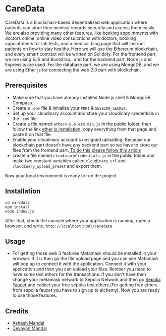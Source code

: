 # CareData

CareData is a blockchain-based decentralized web application where patients can store their medical records securely and access them easily. We are also providing many other features, like booking appointments with doctors online, online video consultations with doctors, booking appointments for lab tests, and a medical blog page that will instruct patients on how to stay healthy.
Here we will use the Ethereum blockchain, and every smart contract will be written on Solidoty. For the frontend part, we are using EJS and Bootstrap,  and for the backend part, Node js and Express js are used. For the database part, we are using MongoDB, and we are using Ether js for connecting the web 2.0 part with blockchain.

## Prerequisites

- Make sure that you have already installed Node js shell & MongoDB Compass.
- Create a `.env` file & initialize your `PORT` & `SESSION_SECRET`.
- Set up your cloudinary account and store your cloudinary credentials in the `.env` file.
- Create a file named `ethers-5.6.esm.min.js` in the public folder, then follow the link [ether js installation](https://cdn.ethers.io/lib/ethers-5.1.esm.min.js), copy everything from that page and paste it on that file.
- Enable your cloudinary account's unsigned uploading. Because our blockchain part doesn't have any backend part so we have to store our files from the frontend part.[ To do this please follow this article ](https://medium.com/@aalam-info-solutions-llp/how-to-upload-images-to-cloudinary-with-react-js-ad402f775818)
- create a file named `cloudinaryCredentials.js` in the public folder and make two constant variables called `cloudinary_url` and `cloudinary_upload_preset` and export them.

Now your local environment is ready to run the project.

## Installation

```
cd caredata
npm install
node index.js
```

After that, check the console where your application is running, open a browser, and write,
`http://localhost:PORT/caredata`

## Usage

- For getting those web 3 features Metamask should be installed in your browser. If it is then go the file upload page and you can see Metamask will pop up to connect it with the application. Connect it with your application and then you can upload your files. Rember you need to have some test ethers for the transactions. If you don't have then change your metamask network to Sepolia Network and then go [Sepolia Faucet](https://sepoliafaucet.com/) and collect your free sepolia test ethers.(For getting free ethers from sepolia faucet you have to sign up to alchemy). Now you are ready to use those features.

## Credits

- [Ashesh Mandal](https://github.com/asheshmandal2003)
- [Devayan Mandal](https://github.com/devayanm)
